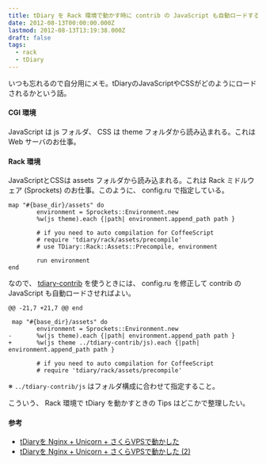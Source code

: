 ```yaml
---
title: tDiary を Rack 環境で動かす時に contrib の JavaScript も自動ロードする
date: 2012-08-13T00:00:00.000Z
lastmod: 2012-08-13T13:19:38.000Z
draft: false
tags:
  - rack
  - tDiary
---
```


いつも忘れるので自分用にメモ。tDiaryのJavaScriptやCSSがどのようにロードされるかという話。

#### CGI 環境

JavaScript は js フォルダ、 CSS は theme フォルダから読み込まれる。これは Web サーバのお仕事。

#### Rack 環境

JavaScriptとCSSは assets フォルダから読み込まれる。これは Rack ミドルウェア (Sprockets) のお仕事。このように、 config.ru で指定している。

```
map "#{base_dir}/assets" do
        environment = Sprockets::Environment.new
        %w(js theme).each {|path| environment.append_path path }

        # if you need to auto compilation for CoffeeScript
        # require 'tdiary/rack/assets/precompile'
        # use TDiary::Rack::Assets::Precompile, environment

        run environment
end
```

なので、 [tdiary-contrib](https://github.com/tdiary/tdiary-contrib) を使うときには、 config.ru を修正して contrib の JavaScript も自動ロードさせればよい。

```
@@ -21,7 +21,7 @@ end

 map "#{base_dir}/assets" do
        environment = Sprockets::Environment.new
-       %w(js theme).each {|path| environment.append_path path }
+       %w(js theme ../tdiary-contrib/js).each {|path| environment.append_path path }

        # if you need to auto compilation for CoffeeScript
        # require 'tdiary/rack/assets/precompile'
```

※ `../tdiary-contrib/js` はフォルダ構成に合わせて指定すること。

こういう、 Rack 環境で tDiary を動かすときの Tips はどこかで整理したい。

#### 参考

- [tDiaryを Nginx + Unicorn + さくらVPSで動かした](/posts/20120503/p01)
- [tDiaryを Nginx + Unicorn + さくらVPSで動かした (2)](/posts/20120504/p01)
